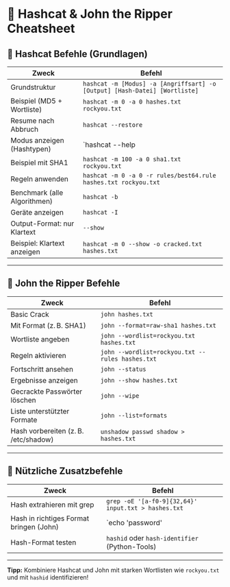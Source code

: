 # 🔐 Hashcat & John the Ripper Cheatsheet

## 🚀 Hashcat Befehle (Grundlagen)

| Zweck | Befehl |
|-------|--------|
| Grundstruktur | `hashcat -m [Modus] -a [Angriffsart] -o [Output] [Hash-Datei] [Wortliste]` |
| Beispiel (MD5 + Wortliste) | `hashcat -m 0 -a 0 hashes.txt rockyou.txt` |
| Resume nach Abbruch | `hashcat --restore` |
| Modus anzeigen (Hashtypen) | `hashcat --help | grep -i hash-mode` |
| Beispiel mit SHA1 | `hashcat -m 100 -a 0 sha1.txt rockyou.txt` |
| Regeln anwenden | `hashcat -m 0 -a 0 -r rules/best64.rule hashes.txt rockyou.txt` |
| Benchmark (alle Algorithmen) | `hashcat -b` |
| Geräte anzeigen | `hashcat -I` |
| Output-Format: nur Klartext | `--show` |
| Beispiel: Klartext anzeigen | `hashcat -m 0 --show -o cracked.txt hashes.txt` |


---

## 🧠 John the Ripper Befehle

| Zweck | Befehl |
|-------|--------|
| Basic Crack | `john hashes.txt` |
| Mit Format (z. B. SHA1) | `john --format=raw-sha1 hashes.txt` |
| Wortliste angeben | `john --wordlist=rockyou.txt hashes.txt` |
| Regeln aktivieren | `john --wordlist=rockyou.txt --rules hashes.txt` |
| Fortschritt ansehen | `john --status` |
| Ergebnisse anzeigen | `john --show hashes.txt` |
| Gecrackte Passwörter löschen | `john --wipe` |
| Liste unterstützter Formate | `john --list=formats` |
| Hash vorbereiten (z. B. /etc/shadow) | `unshadow passwd shadow > hashes.txt` |

---

## 🔧 Nützliche Zusatzbefehle

| Zweck | Befehl |
|-------|--------|
| Hash extrahieren mit grep | `grep -oE '[a-f0-9]{32,64}' input.txt > hashes.txt` |
| Hash in richtiges Format bringen (John) | `echo 'password' | openssl passwd -1 -stdin` |
| Hash-Format testen | `hashid` oder `hash-identifier` (Python-Tools) |

---

**Tipp:** Kombiniere Hashcat und John mit starken Wortlisten wie `rockyou.txt` und mit `hashid` identifizieren!
